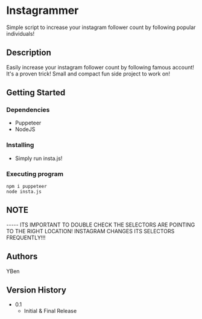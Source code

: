 # Instagrammer
Simple script to increase your instagram follower count by following popular individuals!

## Description

Easily increase your instagram follower count by following famous account! It's a proven trick! Small and compact fun side project to work on! 

## Getting Started

### Dependencies

* Puppeteer
* NodeJS

### Installing

* Simply run insta.js!

### Executing program

```
npm i puppeteer
node insta.js
```
## NOTE
----- ITS IMPORTANT TO DOUBLE CHECK THE SELECTORS ARE POINTING TO THE RIGHT LOCATION! INSTAGRAM CHANGES ITS SELECTORS FREQUENTLY!!!

## Authors

YBen

## Version History

* 0.1
    * Initial & Final Release
